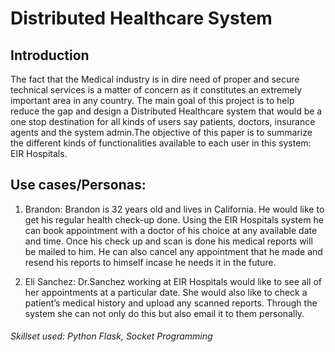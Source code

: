 # Distributed Healthcare System

## Introduction
The fact that the Medical industry is in dire need of proper and secure technical services is a matter of concern as it constitutes an extremely important area in any country. The main goal of this project is to help reduce the gap and design a Distributed Healthcare system that would be a one stop destination for all kinds of users say patients, doctors, insurance agents and the system admin.The objective of this paper is to summarize the different kinds of functionalities available to each user in this system: EIR Hospitals.

## Use cases/Personas:

1. Brandon: Brandon is 32 years old and lives in California. He would like to get his regular health check-up done. Using the EIR Hospitals system he can book appointment with a doctor of his choice at any available date and time. Once his check up and scan is done his medical reports will be mailed to him. He can also cancel any appointment that he made and resend his reports to himself incase he needs it in the future.

2. Eli Sanchez: Dr.Sanchez working at EIR Hospitals would like to see all of her appointments at a particular date. She would also like to check a patient’s medical history and upload any scanned reports. Through the system she can not only do this but also email it to them personally.

###### Skillset used: *Python Flask, Socket Programming*
